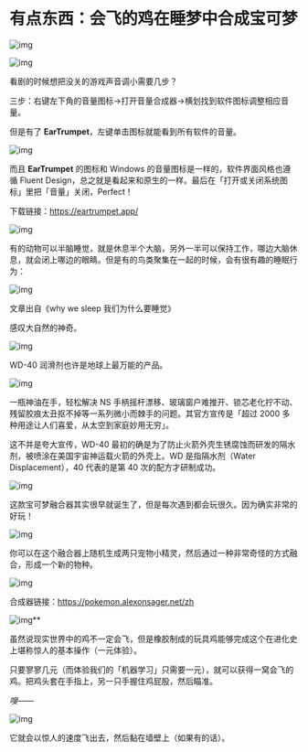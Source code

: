 # 有点东西：会飞的鸡在睡梦中合成宝可梦

![img](https://i.loli.net/2021/10/05/X5IUZ8sk67l4dyN.jpg)



![img](https://i.loli.net/2021/10/06/mFPaoQZfNbEMvnT.png)

看剧的时候想把没关的游戏声音调小需要几步？

三步：右键左下角的音量图标→打开音量合成器→横划找到软件图标调整相应音量。

但是有了 **EarTrumpet**，左键单击图标就能看到所有软件的音量。

![img](https://i.loli.net/2021/10/06/zAPXQqwLxSuf2DF.png)

而且 **EarTrumpet** 的图标和 Windows 的音量图标是一样的，软件界面风格也遵循 Fluent Design，总之就是看起来和原生的一样。最后在「打开或关闭系统图标」里把「音量」关闭，Perfect！

下载链接：https://eartrumpet.app/

![img](https://i.loli.net/2021/10/06/eQEXgSqrGRcdMNy.png)

有的动物可以半脑睡觉，就是休息半个大脑，另外一半可以保持工作，哪边大脑休息，就会闭上哪边的眼睛。但是有的鸟类聚集在一起的时候，会有很有趣的睡眠行为：

![img](https://i.loli.net/2021/10/06/jVoC4DUJAptWukS.jpg)

文章出自《why we sleep 我们为什么要睡觉》

感叹大自然的神奇。

![img](https://i.loli.net/2021/10/06/pyFW5Kklo9mBVYN.png)

WD-40 润滑剂也许是地球上最万能的产品。

![img](https://i.loli.net/2021/10/06/Vu61UmXQDejScnf.jpg)

一瓶神油在手，轻松解决 NS 手柄摇杆漂移、玻璃窗户难推开、锁芯老化拧不动、残留胶痕太丑抠不掉等一系列微小而棘手的问题。其官方宣传是「超过 2000 多种用途让人们喜爱，从太空到家庭妙用无穷」。

这不并是夸大宣传，WD-40 最初的确是为了防止火箭外壳生锈腐蚀而研发的隔水剂，被喷涂在美国宇宙神运载火箭的外壳上。WD 是指隔水剂（Water Displacement），40 代表的是第 40 次的配方才研制成功。

![img](https://i.loli.net/2021/10/06/uYcQoEw5xvGRI3i.png)

这款宝可梦融合器其实很早就诞生了，但是每次遇到都会玩很久。因为确实非常的好玩！

![img](https://i.loli.net/2021/10/06/ajnf9zMkGNEm86u.png)

你可以在这个融合器上随机生成两只宠物小精灵，然后通过一种非常奇怪的方式融合，形成一个新的物种。

![img](https://i.loli.net/2021/10/06/QrSlJUFn4XPHbyD.png)

合成器链接：https://pokemon.alexonsager.net/zh

![img](https://i.loli.net/2021/10/06/3pH8WoySgvP75xt.png)**

虽然说现实世界中的鸡不一定会飞，但是橡胶制成的玩具鸡能够完成这个在进化史上堪称惊人的基本操作（一元体验）。

只要寥寥几元（而体验我们的「机器学习」只需要一元），就可以获得一窝会飞的鸡。把鸡头套在手指上，另一只手握住鸡屁股，然后瞄准。

*嗖——*

![img](https://i.loli.net/2021/10/06/yihBjPozKVIuERd.gif)

它就会以惊人的速度飞出去，然后黏在墙壁上（如果有的话）。

